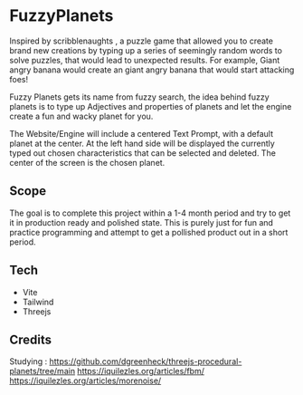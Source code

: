 # FuzzyPlanets


Inspired by scribblenaughts , a puzzle game that allowed you to create brand new creations by typing up a series of seemingly random words to solve puzzles, that
would lead to unexpected results. For example, Giant angry banana would create an giant angry banana that would start attacking foes!

Fuzzy Planets gets its name from fuzzy search, the idea behind fuzzy planets is to type up Adjectives and properties of planets and let the engine
create a fun and wacky planet for you.

The Website/Engine will include a centered Text Prompt, with a default planet at the center. At the left hand side will be displayed the currently typed out 
chosen characteristics that can be selected and deleted.  The center of the screen is the chosen planet.

## Scope

The goal is to complete this project within a 1-4 month period and try to get it in production ready and polished state. This is purely just for fun and practice programming and attempt to get a pollished product out in a short period.

## Tech

 - Vite
 - Tailwind
 - Threejs
 



## Credits

Studying :
https://github.com/dgreenheck/threejs-procedural-planets/tree/main
https://iquilezles.org/articles/fbm/
https://iquilezles.org/articles/morenoise/
